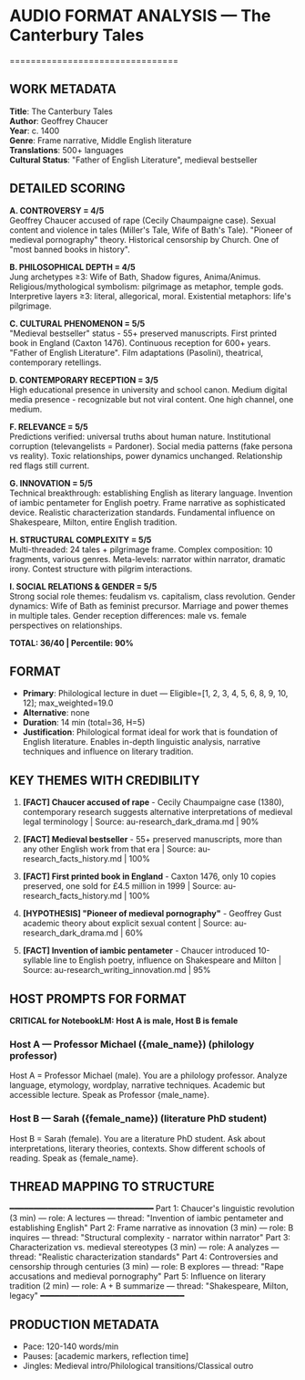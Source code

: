 # AUDIO FORMAT ANALYSIS — The Canterbury Tales
================================

## WORK METADATA

**Title**: The Canterbury Tales  
**Author**: Geoffrey Chaucer  
**Year**: c. 1400  
**Genre**: Frame narrative, Middle English literature  
**Translations**: 500+ languages  
**Cultural Status**: "Father of English Literature", medieval bestseller  

## DETAILED SCORING

**A. CONTROVERSY = 4/5**  
Geoffrey Chaucer accused of rape (Cecily Chaumpaigne case). Sexual content and violence in tales (Miller's Tale, Wife of Bath's Tale). "Pioneer of medieval pornography" theory. Historical censorship by Church. One of "most banned books in history".

**B. PHILOSOPHICAL DEPTH = 4/5**  
Jung archetypes ≥3: Wife of Bath, Shadow figures, Anima/Animus. Religious/mythological symbolism: pilgrimage as metaphor, temple gods. Interpretive layers ≥3: literal, allegorical, moral. Existential metaphors: life's pilgrimage.

**C. CULTURAL PHENOMENON = 5/5**  
"Medieval bestseller" status - 55+ preserved manuscripts. First printed book in England (Caxton 1476). Continuous reception for 600+ years. "Father of English Literature". Film adaptations (Pasolini), theatrical, contemporary retellings.

**D. CONTEMPORARY RECEPTION = 3/5**  
High educational presence in university and school canon. Medium digital media presence - recognizable but not viral content. One high channel, one medium.

**F. RELEVANCE = 5/5**  
Predictions verified: universal truths about human nature. Institutional corruption (televangelists = Pardoner). Social media patterns (fake persona vs reality). Toxic relationships, power dynamics unchanged. Relationship red flags still current.

**G. INNOVATION = 5/5**  
Technical breakthrough: establishing English as literary language. Invention of iambic pentameter for English poetry. Frame narrative as sophisticated device. Realistic characterization standards. Fundamental influence on Shakespeare, Milton, entire English tradition.

**H. STRUCTURAL COMPLEXITY = 5/5**  
Multi-threaded: 24 tales + pilgrimage frame. Complex composition: 10 fragments, various genres. Meta-levels: narrator within narrator, dramatic irony. Contest structure with pilgrim interactions.

**I. SOCIAL RELATIONS & GENDER = 5/5**  
Strong social role themes: feudalism vs. capitalism, class revolution. Gender dynamics: Wife of Bath as feminist precursor. Marriage and power themes in multiple tales. Gender reception differences: male vs. female perspectives on relationships.

**TOTAL: 36/40 | Percentile: 90%**

## FORMAT

- **Primary**: Philological lecture in duet — Eligible=[1, 2, 3, 4, 5, 6, 8, 9, 10, 12]; max_weighted=19.0
- **Alternative**: none
- **Duration**: 14 min (total=36, H=5)
- **Justification**: Philological format ideal for work that is foundation of English literature. Enables in-depth linguistic analysis, narrative techniques and influence on literary tradition.

## KEY THEMES WITH CREDIBILITY

1. **[FACT] Chaucer accused of rape** - Cecily Chaumpaigne case (1380), contemporary research suggests alternative interpretations of medieval legal terminology | Source: au-research_dark_drama.md | 90%

2. **[FACT] Medieval bestseller** - 55+ preserved manuscripts, more than any other English work from that era | Source: au-research_facts_history.md | 100%

3. **[FACT] First printed book in England** - Caxton 1476, only 10 copies preserved, one sold for £4.5 million in 1999 | Source: au-research_facts_history.md | 100%

4. **[HYPOTHESIS] "Pioneer of medieval pornography"** - Geoffrey Gust academic theory about explicit sexual content | Source: au-research_dark_drama.md | 60%

5. **[FACT] Invention of iambic pentameter** - Chaucer introduced 10-syllable line to English poetry, influence on Shakespeare and Milton | Source: au-research_writing_innovation.md | 95%

## HOST PROMPTS FOR FORMAT

**CRITICAL for NotebookLM: Host A is male, Host B is female**

### Host A — Professor Michael ({male_name}) (philology professor)

Host A = Professor Michael (male). You are a philology professor. Analyze language, etymology, wordplay, narrative techniques. Academic but accessible lecture. Speak as Professor {male_name}.

### Host B — Sarah ({female_name}) (literature PhD student)

Host B = Sarah (female). You are a literature PhD student. Ask about interpretations, literary theories, contexts. Show different schools of reading. Speak as {female_name}.

## THREAD MAPPING TO STRUCTURE
━━━━━━━━━━━━━━━━━━━━━━━━━━━━━━
Part 1: Chaucer's linguistic revolution (3 min) — role: A lectures — thread: "Invention of iambic pentameter and establishing English"
Part 2: Frame narrative as innovation (3 min) — role: B inquires — thread: "Structural complexity - narrator within narrator"
Part 3: Characterization vs. medieval stereotypes (3 min) — role: A analyzes — thread: "Realistic characterization standards"
Part 4: Controversies and censorship through centuries (3 min) — role: B explores — thread: "Rape accusations and medieval pornography"
Part 5: Influence on literary tradition (2 min) — role: A + B summarize — thread: "Shakespeare, Milton, legacy"
━━━━━━━━━━━━━━━━━━━━━━━━━━━━━━

## PRODUCTION METADATA
- Pace: 120-140 words/min
- Pauses: [academic markers, reflection time]
- Jingles: Medieval intro/Philological transitions/Classical outro